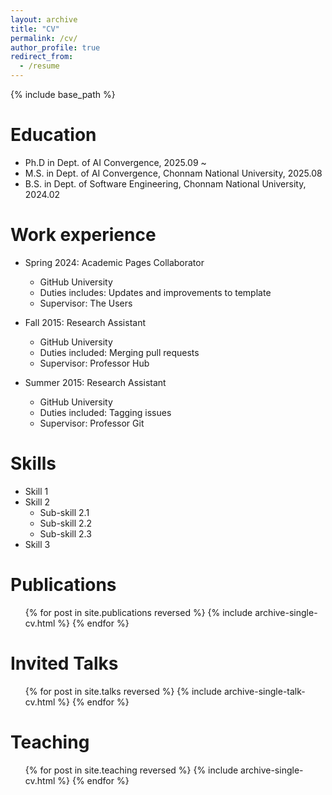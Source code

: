 ```yaml
---
layout: archive
title: "CV"
permalink: /cv/
author_profile: true
redirect_from:
  - /resume
---
```

{% include base_path %}

Education
=========

* Ph.D in Dept. of AI Convergence, 2025.09 ~
* M.S. in Dept. of AI Convergence, Chonnam National University, 2025.08
* B.S. in Dept. of Software Engineering, Chonnam National University, 2024.02

Work experience
===============

* Spring 2024: Academic Pages Collaborator

  * GitHub University
  * Duties includes: Updates and improvements to template
  * Supervisor: The Users
* Fall 2015: Research Assistant

  * GitHub University
  * Duties included: Merging pull requests
  * Supervisor: Professor Hub
* Summer 2015: Research Assistant

  * GitHub University
  * Duties included: Tagging issues
  * Supervisor: Professor Git

Skills
======

* Skill 1
* Skill 2
  * Sub-skill 2.1
  * Sub-skill 2.2
  * Sub-skill 2.3
* Skill 3

Publications
============

<ul>{% for post in site.publications reversed %}
    {% include archive-single-cv.html %}
  {% endfor %}</ul>

Invited Talks
=============

<ul>{% for post in site.talks reversed %}
    {% include archive-single-talk-cv.html  %}
  {% endfor %}</ul>

Teaching
========

<ul>{% for post in site.teaching reversed %}
    {% include archive-single-cv.html %}
  {% endfor %}</ul>
